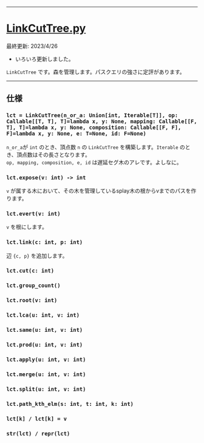 _____

# [LinkCutTree.py](https://github.com/titanium-22/Library_py/blob/main/DataStructures/DynamicConnectivity/LinkCutTree.py)

最終更新: 2023/4/26
- いろいろ更新しました。  

`LinkCutTree` です。森を管理します。パスクエリの強さに定評があります。
_____

## 仕様

### `lct = LinkCutTree(n_or_a: Union[int, Iterable[T]], op: Callable[[T, T], T]=lambda x, y: None, mapping: Callable[[F, T], T]=lambda x, y: None, composition: Callable[[F, F], F]=lambda x, y: None, e: T=None, id: F=None)`
`n_or_a`が `int` のとき、頂点数 `n` の `LinkCutTree` を構築します。`Iterable` のとき、頂点数はその長さとなります。  
`op, mapping, composition, e, id` は遅延セグ木のアレです。よしなに。

### `lct.expose(v: int) -> int`
`v` が属する木において、その木を管理しているsplay木の根からvまでのパスを作ります。

### `lct.evert(v: int)`
`v` を根にします。

### `lct.link(c: int, p: int)`
辺 `{c, p}` を追加します。

### `lct.cut(c: int)`

### `lct.group_count()`

### `lct.root(v: int)`

### `lct.lca(u: int, v: int)`

### `lct.same(u: int, v: int)`

### `lct.prod(u: int, v: int)`

### `lct.apply(u: int, v: int)`

### `lct.merge(u: int, v: int)`

### `lct.split(u: int, v: int)`

### `lct.path_kth_elm(s: int, t: int, k: int)`

### `lct[k] / lct[k] = v`

### `str(lct) / repr(lct)`
